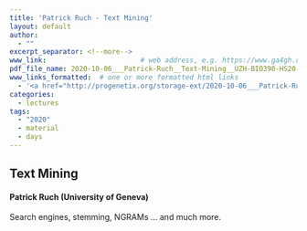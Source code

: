 ```yaml
---
title: 'Patrick Ruch - Text Mining'
layout: default
author:
  - ""
excerpt_separator: <!--more-->
www_link: 						# web address, e.g. https://www.ga4gh.org; auto-linked
pdf_file_name: 2020-10-06___Patrick-Ruch__Text-Mining__UZH-BIO390-HS20-lecture-04.pdf
www_links_formatted:  # one or more formatted html links
  - '<a href="http://progenetix.org/storage-ext/2020-10-06___Patrick-Ruch__Text-Mining__UZH-BIO390-HS20-lecture-04.m4v">[Lecture Video]</a> (ca. 1.2GB .m4v)'
categories:
  - lectures
tags:
  - "2020"
  - material
  - days
---
```


## Text Mining
#### Patrick Ruch (University of Geneva)

Search engines, stemming, NGRAMs ... and much more.
